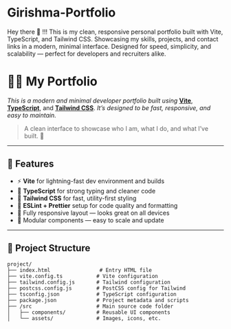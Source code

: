 # Girishma-Portfolio
Hey there 👋 !!! This is my clean, responsive personal portfolio built with Vite, TypeScript, and Tailwind CSS. Showcasing my skills, projects, and contact links in a modern, minimal interface. Designed for speed, simplicity, and scalability — perfect for developers and recruiters alike.


# 🧑‍💻 My Portfolio

_This is a modern and minimal developer portfolio built using_ [**Vite**](https://vitejs.dev/), [**TypeScript**](https://www.typescriptlang.org/), and [**Tailwind CSS**](https://tailwindcss.com/). _It’s designed to be fast, responsive, and easy to maintain._

> A clean interface to showcase who I am, what I do, and what I’ve built. 🚀

---

## 🚀 Features

- ⚡ **Vite** for lightning-fast dev environment and builds  
- 🧠 **TypeScript** for strong typing and cleaner code  
- 🎨 **Tailwind CSS** for fast, utility-first styling  
- 🧼 **ESLint + Prettier** setup for code quality and formatting  
- 📱 Fully responsive layout — looks great on all devices  
- 🧩 Modular components — easy to scale and update

---

## 📁 Project Structure

```plaintext
project/
├── index.html                # Entry HTML file
├── vite.config.ts           # Vite configuration
├── tailwind.config.js       # Tailwind configuration
├── postcss.config.js        # PostCSS config for Tailwind
├── tsconfig.json            # TypeScript configuration
├── package.json             # Project metadata and scripts
├── /src                     # Main source code folder
│   ├── components/          # Reusable UI components
│   └── assets/              # Images, icons, etc.
